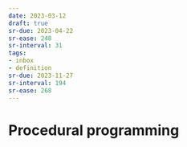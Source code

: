 ```yaml
---
date: 2023-03-12
draft: true
sr-due: 2023-04-22
sr-ease: 248
sr-interval: 31
tags:
- inbox
- definition
sr-due: 2023-11-27
sr-interval: 194
sr-ease: 268
---
```


# Procedural programming
